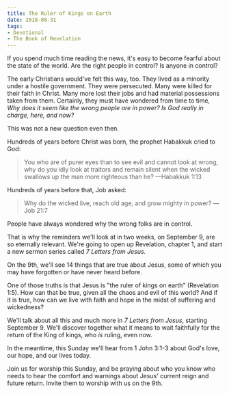 ```yaml
---
title: The Ruler of Kings on Earth
date: 2018-08-31
tags: 
- Devotional
- The Book of Revelation
---
```


If you spend much time reading the news, it's easy to become fearful about the state of the world. Are the right people in control? Is anyone in control?

The early Christians would've felt this way, too. They lived as a minority under a hostile government. They were persecuted. Many were killed for their faith in Christ. Many more lost their jobs and had material possessions taken from them. Certainly, they must have wondered from time to time, *Why does it seem like the wrong people are in power? Is God really in charge, here, and now?*

This was not a new question even then.

<!--more-->

Hundreds of years before Christ was born, the prophet Habakkuk cried to God:

> You who are of purer eyes than to see evil
> and cannot look at wrong,
> why do you idly look at traitors
> and remain silent when the wicked swallows up
> the man more righteous than he? —Habakkuk 1:13

Hundreds of years before that, Job asked:

> Why do the wicked live,
> reach old age, and grow mighty in power? —Job 21:7

People have always wondered why the wrong folks are in control.

That is why the reminders we'll look at in two weeks, on September 9, are so eternally relevant. We're going to open up Revelation, chapter 1, and start a new sermon series called *7 Letters from Jesus.*

On the 9th, we'll see 14 things that are true about Jesus, some of which you may have forgotten or have never heard before.

One of those truths is that Jesus is "the ruler of kings on earth" (Revelation 1:5). How can that be true, given all the chaos and evil of this world? And if it is true, how can we live with faith and hope in the midst of suffering and wickedness?

We'll talk about all this and much more in *7 Letters from Jesus*, starting September 9. We'll discover together what it means to wait faithfully for the return of the King of kings, who *is* ruling, even now.

In the meantime, this Sunday we'll hear from 1 John 3:1-3 about God's love, our hope, and our lives today.

Join us for worship this Sunday, and be praying about who you know who needs to hear the comfort and warnings about Jesus' current reign and future return. Invite them to worship with us on the 9th.

